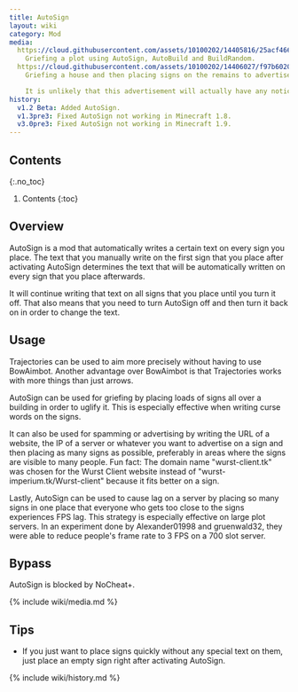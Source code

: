 ```yaml
---
title: AutoSign
layout: wiki
category: Mod
media:
  https://cloud.githubusercontent.com/assets/10100202/14405816/25acf466-fe97-11e5-9b7e-43fa7c282125.png: |
    Griefing a plot using AutoSign, AutoBuild and BuildRandom.
  https://cloud.githubusercontent.com/assets/10100202/14406027/f97b6020-fe9c-11e5-9d5a-f02f29ce3ab0.jpg: |
    Griefing a house and then placing signs on the remains to advertise the Wurst Client.

    It is unlikely that this advertisement will actually have any noticeable effect, as it was done on a private server, but it was still a lot of fun to do.
history:
  v1.2 Beta: Added AutoSign.
  v1.3pre3: Fixed AutoSign not working in Minecraft 1.8.
  v3.0pre3: Fixed AutoSign not working in Minecraft 1.9.
---
```

## Contents
{:.no_toc}
1. Contents
{:toc}

## Overview
AutoSign is a mod that automatically writes a certain text on every sign you place. The text that you manually write on the first sign that you place after activating AutoSign determines the text that will be automatically written on every sign that you place afterwards.

It will continue writing that text on all signs that you place until you turn it off. That also means that you need to turn AutoSign off and then turn it back on in order to change the text.

## Usage
Trajectories can be used to aim more precisely without having to use BowAimbot. Another advantage over BowAimbot is that Trajectories works with more things than just arrows.

AutoSign can be used for griefing by placing loads of signs all over a building in order to uglify it. This is especially effective when writing curse words on the signs.

It can also be used for spamming or advertising by writing the URL of a website, the IP of a server or whatever you want to advertise on a sign and then placing as many signs as possible, preferably in areas where the signs are visible to many people. Fun fact: The domain name "wurst-client.tk" was chosen for the Wurst Client website instead of "wurst-imperium.tk/Wurst-client" because it fits better on a sign.

Lastly, AutoSign can be used to cause lag on a server by placing so many signs in one place that everyone who gets too close to the signs experiences FPS lag. This strategy is especially effective on large plot servers. In an experiment done by Alexander01998 and gruenwald32, they were able to reduce people's frame rate to 3 FPS on a 700 slot server.

## Bypass
AutoSign is blocked by NoCheat+.

{% include wiki/media.md %}

## Tips
- If you just want to place signs quickly without any special text on them, just place an empty sign right after activating AutoSign.

{% include wiki/history.md %}

<!--
## Related
- AutoBuild
-->
